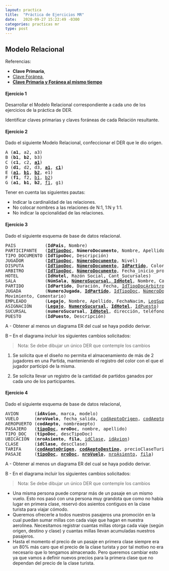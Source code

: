 ```yaml
---
layout: practica
title:  "Práctica de Ejercicios MR"
date:   2020-09-27 15:22:49 -0300
categories: practicas mr
type: post
---
```


## Modelo Relacional

Referencias:

* <b>Clave Primaria​</b>, 
* <u>Clave Foránea</u>, 
* <b><u>Clave Primaria y Foránea al mismo tiempo</u></b>

#### Ejercicio 1

Desarrollar el Modelo Relacional correspondiente a cada uno de los ejercicios de la práctica de DER.

Identificar claves primarias y claves foráneas de cada Relación resultante.

#### Ejercicio 2

Dado el siguiente Modelo Relacional, confeccionar el DER que le dio origen.

<pre>
A (<b>a1</b>​, a2, a3)
B (<b>b1</b>, <b>b2</b>​, b3)
C (<b>c1</b>​, c2, <b><u>​a1​​</u></b>)
D (<b>d1</b>​, d2, d3, <b><u>​a1</u>​</b>, <b><u>​c1​​</u></b>)
E (<b><u>​a1​</u></b>, <b><u>​b1​</u></b>, <b><u>​b2​​</u></b>, e1)
F (<b>f1</b>​, f2, <u>b1</u>, <u>b2</u>)
G (<b>a1</b>, <b>b1</b>, <b>b2</b>​, <u>f1</u>, g1)
</pre>

Tener en cuenta las siguientes pautas:

* Indicar la cardinalidad de las relaciones.
* No colocar nombres a las relaciones de N:1, 1:N y 1:1.
* No indicar la opcionalidad de las relaciones.

#### Ejercicio 3

​Dado el siguiente esquema de base de datos relacional.

<pre>
PAIS           (<b>IdPais</b>​, Nombre)
PARTICIPANTE   (<u><b>IdTipoDoc​</b></u>, <b>NúmeroDocumento​</b>, Nombre, Apellido, Dirección, Teléfono, <u>IdPais, IdHotel</u>, <u>NumeroSucursal</u>, TipoParticipante)
TIPO_DOCUMENTO (<b>IdTipoDoc​</b>, Descripción)
JUGADOR        (<u><b>IdTipoDoc​</b></u>, <u><b>​NúmeroDocumento​</b></u>, Nivel)
DISPUTA        (<u><b>IdTipoDoc​</b></u>, <u><b>​NúmeroDocumento​</b></u>, <u><b>​IdPartido​</b></u>, Color)
ARBITRO        (<u><b>IdTipoDoc​</b></u>, <u><b>​NúmeroDocumento​</b></u>, Fecha_inicio_profesional)
HOTEL          (<b>IdHotel​</b>, Razón Social, Cant_Sucursales)
SALA           (<b>NúmSala​</b>, <u><b>NúmeroSucursal, IdHotel​</b></u>, Nombre, CantAsientos)
PARTIDO        (<b>IdPartido​</b>, Duración, Fecha, <u>IdTipoDocArbitro</u>, <u>númeroDocumentoArbitro</u>, <u>NúmeroSala</u>, <u>NúmeroSucursal</u>, <u>IdHotel</u>)
JUGADA         (<b>NumeroJugada​</b>, <u><b>IdPartido​</b></u>, <u>IdTipoDoc</u>, <u>NúmeroDocumento</u>,
Movimiento, Comentario)
EMPLEADO       (<b>Legajo​</b>, Nombre, Apellido, FechaNacim, <u>LegSupervisor</u>)
ASIGNACIÓN     (<u><b>Legajo​</b></u>, <u><b>​NumeroSucursal​</b></u>, <u><b>​IdHotel​</b></u>, <u>IdPuesto</u>)
SUCURSAL       (<b>numeroSucursal</b>, <b><u>​IdHotel​</u></b>, dirección, teléfono)
PUESTO         (<b>IdPuesto​</b>, Descripción)
</pre>

A - Obtener al menos un diagrama ER del cual se haya podido derivar.

B – En el diagrama incluir los siguientes cambios solicitados:

>Nota: Se debe dibujar un único DER que contemple los cambios

1. Se solicita que el diseño no permita el almacenamiento de más de 2 jugadores
en una Partida, manteniendo el registro del color con el que el jugador participó
de la misma.

1. Se solicita llevar un registro de la cantidad de partidos ganados por cada
uno de los participantes.

#### Ejercicio 4

Dado el siguiente esquema de base de datos relacional, 

<pre>
AVION      (<b>idAvion</b>, marca, modelo)
VUELO      (<b>nroVuelo</b>, fecha_salida, <u>codAeptoOrigen</u>, <u>codAeptoDestino</u>, <u>idAvion</u>)
AEROPUERTO (<b>codAepto</b>, nombreaepto)
PASAJERO   (<u><b>tipoDoc</b></u>, <b>nroDoc</b>, nombre, apellido)
TIPO_DOC   (<b>tipoDoc</b>, descTipoDoc)
UBICACIÓN  (<b>nroAsiento</b>, <b>fila</b>, <u>idClase</u>, <u>idAvion</u>)
CLASE      (<b>idClase</b>, descClase)
TARIFA     (<b><u>codAeptoOrigen</u></b>, <b><u>codAeptoDestino</u></b>, precioClaseTurista, <u>fechaDesde</u>, fechaHasta)
PASAJE     (<b><u>tipoDoc</u></b>, <b><u>nroDoc</u></b>, <b><u>nroVuelo</u></b>, <u>nroAsiento</u>, <u>fila</u>)
</pre>

A - Obtener al menos un diagrama ER del cual se haya podido derivar.

B - En el diagrama incluir los siguientes cambios solicitados:

>Nota: Se debe dibujar un único DER que contemple los cambios

* Una misma persona puede comprar más de un pasaje en un mismo vuelo. Esto nos pasó con una persona muy grandota que como no había lugar en primera clase, reservó dos asientos contiguos en la clase turista para viajar cómodo.
* Queremos ofrecerle a todos nuestros pasajeros una promoción en la cual puedan sumar millas con cada viaje que hagan en nuestra aerolínea. Necesitamos registrar cuantas millas otorga cada viaje (según origen, destino y clase) y cuantas millas llevan acumuladas nuestros pasajeros.
* Hasta el momento el precio de un pasaje en primera clase siempre era un 80% más caro que el precio de la clase turista y por tal motivo no era necesario que lo tengamos almacenado. Pero queremos cambiar esto ya que vamos a definir nuevos precios para la primera clase que no dependan del precio de la clase turista.

